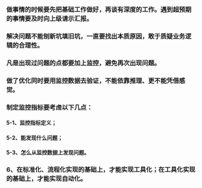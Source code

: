 ### 做事情的时候要先把基础工作做好，再谈有深度的工作。遇到超预期的事情要及时向上级请示汇报。
### 解决问题不能刨新坑填旧坑，一直要找出本质原因，敢于质疑业务逻辑的合理性。
### 凡是出现过问题的点都要加上监控，避免再次出现问题。
### 做了优化同时要用监控数据去验证，不能依靠推理、更不能凭借感觉。
### 制定监控指标要考虑以下几点：
 #### 5-1、监控指标定义；
 #### 5-2、能发现什么问题；
 #### 5-3、怎么从监控数据上发现问题。
 
### 6、在标准化、流程化实现的基础上，才能实现工具化；在工具化实现的基础上，才能实现自动化。
